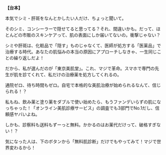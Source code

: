 **【台本】**

本気でシミ・肝斑をなんとかしたい人だけ、ちょっと聞いて。

そのシミ、コンシーラーで隠せてると思ってる？それ、間違いかも。だって、ほとんどの市販のスキンケアって、肌の表面にしか届いてないの。衝撃じゃない？

シミや肝斑は、化粧品で「隠す」ものじゃなくて、医師が処方する「医薬品」で治療する時代。あなたの肌悩みの本当の原因にアプローチしなきゃ、一生同じことの繰り返しだよ！

だから、私が選んだのが「東京美肌堂」。これ、マジで革命。スマホで専門の先生が肌を診てくれて、私だけの治療薬を処方してくれるの。

通院ゼロ、待ち時間もゼロ。自宅で本格的な美肌治療が始められるなんて、信じられる！？

私もね、飲み薬と塗り薬をダブルで使い始めたら、もうファンデいらずの肌になっちゃった！「オンライン美肌診療サービス」の調査でも3部門でNo.1だし、信頼感ヤバいよね。

しかも、診察料も送料もずーっと無料。かかるのはお薬代だけって、破格すぎない！？

気になった人は、下のボタンから「無料肌診断」だけでもやってみて！マジで世界変わるから！
